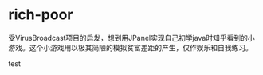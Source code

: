 # rich-poor
受VirusBroadcast项目的启发，想到用JPanel实现自己初学java时知乎看到的小游戏。这个小游戏用以极其简陋的模拟贫富差距的产生，仅作娱乐和自我练习。

test
